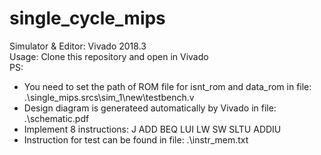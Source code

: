# single_cycle_mips
Simulator & Editor: Vivado 2018.3  
Usage: Clone this repository and open in Vivado  
PS:  
* You need to set the path of ROM file for isnt_rom and data_rom in file: .\single_mips.srcs\sim_1\new\testbench.v
* Design diagram is generateed automatically by Vivado in file: .\schematic.pdf
* Implement 8 instructions: J ADD BEQ LUI LW SW SLTU ADDIU
* Instruction for test can be found in file: .\instr_mem.txt
